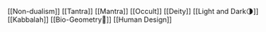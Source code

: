 [[Non-dualism]]
[[Tantra]]
[[Mantra]]
[[Occult]]
[[Deity]]
[[Light and Dark🌗]]
[[Kabbalah]]
[[Bio-Geometry🧘]]
[[Human Design]]